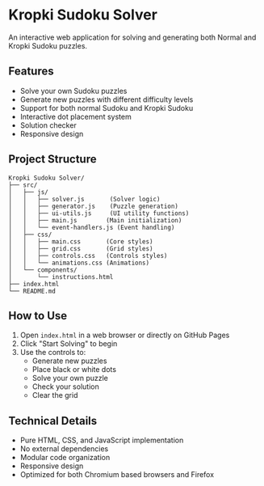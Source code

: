 # Kropki Sudoku Solver

An interactive web application for solving and generating both Normal and Kropki Sudoku puzzles.

## Features

- Solve your own Sudoku puzzles
- Generate new puzzles with different difficulty levels
- Support for both normal Sudoku and Kropki Sudoku
- Interactive dot placement system
- Solution checker
- Responsive design

## Project Structure

```
Kropki Sudoku Solver/
├── src/
│   ├── js/
│   │   ├── solver.js       (Solver logic)
│   │   ├── generator.js    (Puzzle generation)
│   │   ├── ui-utils.js     (UI utility functions)
│   │   ├── main.js        (Main initialization)
│   │   └── event-handlers.js (Event handling)
│   ├── css/
│   │   ├── main.css       (Core styles)
│   │   ├── grid.css       (Grid styles)
│   │   ├── controls.css   (Controls styles)
│   │   └── animations.css (Animations)
│   └── components/
│       └── instructions.html
├── index.html
└── README.md
```

## How to Use

1. Open `index.html` in a web browser or directly on GitHub Pages
2. Click "Start Solving" to begin
3. Use the controls to:
   - Generate new puzzles
   - Place black or white dots
   - Solve your own puzzle
   - Check your solution
   - Clear the grid

## Technical Details

- Pure HTML, CSS, and JavaScript implementation
- No external dependencies
- Modular code organization
- Responsive design
- Optimized for both Chromium based browsers and Firefox
